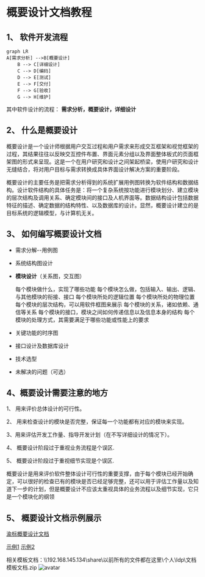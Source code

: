 # 概要设计文档教程
## 1、 软件开发流程
```mermaid
graph LR
A[需求分析] -->B[概要设计]
    B --> C[详细设计]
    C --> D[编码]
    D --> E[测试]
    E --> F[交付]
    F --> G[验收]
    G --> H[维护]
```
其中软件设计的流程：
**需求分析，概要设计，详细设计**

## 2、 什么是概要设计

​        概要设计是一个设计师根据用户交互过程和用户需求来形成交互框架和视觉框架的过程，其结果往往以反映交互控件布置、界面元素分组以及界面整体板式的页面框架图的形式来呈现。这是一个在用户研究和设计之间架起桥梁，使用户研究和设计无缝结合，将对用户目标与需求转换成具体界面设计解决方案的重要阶段。

​        概要设计的主要任务是把需求分析得到的系统扩展用例图转换为软件结构和数据结构。设计软件结构的具体任务是：将一个复杂系统按功能进行模块划分、建立模块的层次结构及调用关系、确定模块间的接口及人机界面等。数据结构设计包括数据特征的描述、确定数据的结构特性、以及数据库的设计。显然，概要设计建立的是目标系统的逻辑模型，与计算机无关。

## 3、 如何编写概要设计文档
- 需求分解--用例图

- 系统结构图设计 

- **模块设计**（关系图，交互图）

  每个模块做什么，实现了哪些功能
  每个模块怎么做，包括输入、输出、逻辑、与其他模块的衔接、接口
  每个模块所处的逻辑位置
  每个模块所处的物理位置
  每个模块的层次结构，可以用软件框图来展示
  每个模块的关系，诸如依赖、通信等关系
  每个模块的接口，模块之间如何传递信息以及信息本身的结构
  每个模块的处理方式，其需要满足于哪些功能或性能上的要求

- 关键功能的时序图

- 接口设计及数据库设计

- 技术选型

- 未解决的问题（可选）


## 4、概要设计需要注意的地方
   1、 用来评价总体设计的可行性。

   2、 用来检查设计的模块是否完整，保证每一个功能都有对应的模块来实现。

   3、用来评估开发工作量、指导开发计划（在不写详细设计的情况下）。

   4、 概要设计阶段过于重视业务流程是个误区.

   5、 概要设计阶段过于重视细节实现是个误区.

​		概要设计是用来评价软件整体设计可行性的重要支撑，由于每个模块已经开始确定，可以很好的检查已有的模块是否已经足够完整，还可以用于评估工作量以及知道下一步的计划，但是概要设计不应该太重视具体的业务流程以及细节实现，它只是一个模块化的纲领 

## 5、 概要设计文档示例展示
[渝标概要设计文档](https://www.yuque.com/docs/share/4abcd849-dc61-4e24-86c7-2158c4e2fa3f#)

[示例1]( https://wenku.baidu.com/view/d48ac84633687e21af45a9c3.html )
[示例2](https://wenku.baidu.com/view/c426c9c0f424ccbff121dd36a32d7375a417c6f4.html)



相关模板文档：\\\192.168.145.134\share\以前所有的文件都在这里\个人\ldp\文档模板文档.zip
![avatar](./1.png)